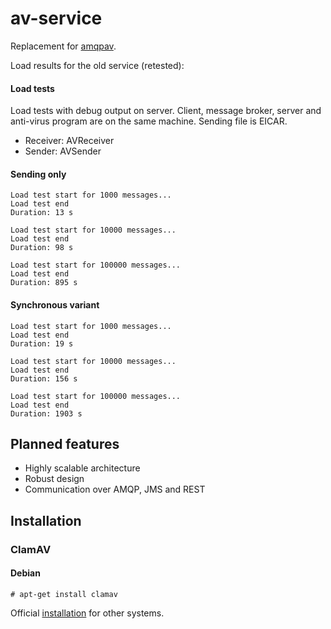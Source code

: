 # av-service

Replacement for [amqpav](https://github.com/dvoraka/amqpav).

Load results for the old service (retested):
#### Load tests
Load tests with debug output on server. Client, message broker, server and anti-virus program are on the same machine. Sending file is EICAR.

* Receiver: AVReceiver
* Sender: AVSender

#### Sending only
```
Load test start for 1000 messages...
Load test end
Duration: 13 s
```
```
Load test start for 10000 messages...
Load test end
Duration: 98 s
```
```
Load test start for 100000 messages...
Load test end
Duration: 895 s
```
#### Synchronous variant
```
Load test start for 1000 messages...
Load test end
Duration: 19 s
```
```
Load test start for 10000 messages...
Load test end
Duration: 156 s
```
```
Load test start for 100000 messages...
Load test end
Duration: 1903 s
```

## Planned features
* Highly scalable architecture
* Robust design
* Communication over AMQP, JMS and REST

## Installation
### ClamAV
#### Debian
```
# apt-get install clamav
```
Official [installation](http://www.clamav.net/documents/installing-clamav) for other systems.
